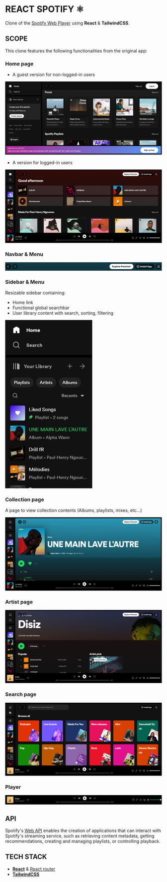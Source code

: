 # REACT SPOTIFY ⚛️

Clone of the [Spotify Web Player](https://open.spotify.com/) using **React** & **TailwindCSS**.

## SCOPE

This clone features the following functionalities from the original app:

### Home page

- A guest version for non-logged-in users

![](./design/screenshots/home-non-logged.png)

- A version for logged-in users

![](./design/screenshots/home-logged.png)

### Navbar & Menu

![](./design/screenshots/navbar.png)

### Sidebar & Menu

Resizable sidebar containing:

- Home link
- Functional global searchbar
- User library content with search, sorting, filtering

![](./design/screenshots/sidebar.png)

### Collection page

A page to view collection contents (Albums, playlists, mixes, etc...)

![](./design/screenshots/collection-view.png)

### Artist page

![](./design/screenshots/artist-view.png)

### Search page

![](./design/screenshots/search.png)

### Player

![](./design/screenshots/player.png)

## API

Spotify's [Web API](https://developer.spotify.com/documentation/web-api) enables the creation of applications that can interact with Spotify's streaming service, such as retrieving content metadata, getting recommendations, creating and managing playlists, or controlling playback.

## TECH STACK

- [**React**](https://react.dev/) & [React router](https://reactrouter.com/en/main)
- [**TailwindCSS**](https://tailwindcss.com/)
